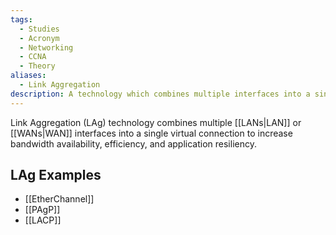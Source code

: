 ```yaml
---
tags:
  - Studies
  - Acronym
  - Networking
  - CCNA
  - Theory
aliases:
  - Link Aggregation
description: A technology which combines multiple interfaces into a single virtual connection providing various benefits.
---
```

Link Aggregation (LAg) technology combines multiple [[LANs|LAN]] or [[WANs|WAN]] interfaces into a single virtual connection to increase bandwidth availability, efficiency, and application resiliency.

## LAg Examples

- [[EtherChannel]]
- [[PAgP]]
- [[LACP]]